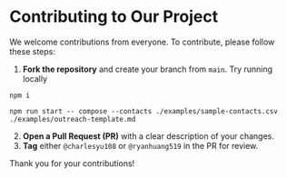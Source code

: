 # Contributing to Our Project

We welcome contributions from everyone. To contribute, please follow these steps:

1. **Fork the repository** and create your branch from `main`.
   Try running locally

```
npm i

npm run start -- compose --contacts ./examples/sample-contacts.csv ./examples/outreach-template.md
```

2. **Open a Pull Request (PR)** with a clear description of your changes.
3. **Tag** either `@charlesyu108` or `@ryanhuang519` in the PR for review.

Thank you for your contributions!
